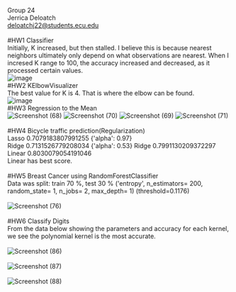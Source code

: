 Group 24 \
Jerrica Deloatch \
deloatchj22@students.ecu.edu \
\
#HW1
Classifier\
Initially, K increased, but then stalled. I believe this is because nearest neighbors ultimately only depend on what observations are nearest. When I incresed K range to 100, the accuracy increased and decreased, as it processed certain values. \
![image](https://user-images.githubusercontent.com/113311736/190349328-acd60667-48b2-4792-9128-c26b90bcad37.png)
\
#HW2
KElbowVisualizer\
The best value for K is 4. That is where the elbow can be found. \
![image](https://user-images.githubusercontent.com/113311736/192155063-a1e1a3f6-186e-4fa4-9406-9644cc61df78.png)
\
#HW3
Regression to the Mean
\
![Screenshot (68)](https://user-images.githubusercontent.com/113311736/194206815-30e64ee5-58f2-4a48-b1e4-263367835ddd.png)
![Screenshot (70)](https://user-images.githubusercontent.com/113311736/194206842-61b37eed-d679-46bf-ae45-bb22b2078206.png)
![Screenshot (69)](https://user-images.githubusercontent.com/113311736/194206850-ad704abe-9138-4231-ba31-0d5b731bc7ce.png)
![Screenshot (71)](https://user-images.githubusercontent.com/113311736/194206868-221fdf89-a3d0-488b-8382-aca372bda29a.png)
\
\
#HW4 Bicycle traffic prediction(Regularization)
\
Lasso
0.7079183807991255
{'alpha': 0.97}
\
Ridge
0.7131526779208034
{'alpha': 0.53}
Ridge
0.7991130209372297
\
Linear
0.8030079054191046
\
Linear has best score.
\
\
#HW5 Breast Cancer using RandomForestClassifier
\
Data was split: train 70 %, test 30 %
('entropy', n_estimators= 200, random_state= 1, n_jobs= 2, max_depth= 1)
(threshold=0.1176)
\
\
![Screenshot (76)](https://user-images.githubusercontent.com/113311736/198091316-8951e0d9-78a1-40aa-9f15-683e9c4a4546.png)
\
\
#HW6 Classify Digits
\
From the data below showing the parameters and accuracy for each kernel, we see the polynomial kernel is the most accurate.
\
\
![Screenshot (86)](https://user-images.githubusercontent.com/113311736/204107134-9e451073-fa49-4506-b6fb-b88e1148a476.png)
\
\
![Screenshot (87)](https://user-images.githubusercontent.com/113311736/204107155-b8147b0f-3275-402f-a42b-96061842e034.png)
\
\
![Screenshot (88)](https://user-images.githubusercontent.com/113311736/204107197-056439d9-ea20-4fbb-aae4-f7dbd5718b27.png)
